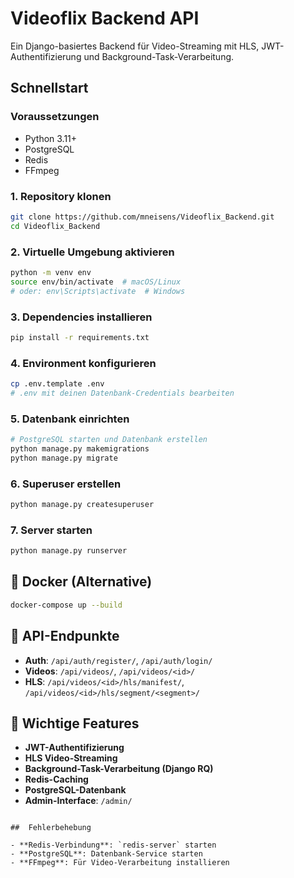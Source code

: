 # Videoflix Backend API

Ein Django-basiertes Backend für Video-Streaming mit HLS, JWT-Authentifizierung und Background-Task-Verarbeitung.

## Schnellstart

### Voraussetzungen
- Python 3.11+
- PostgreSQL
- Redis
- FFmpeg 

### 1. Repository klonen
```bash
git clone https://github.com/mneisens/Videoflix_Backend.git
cd Videoflix_Backend
```

### 2. Virtuelle Umgebung aktivieren
```bash
python -m venv env
source env/bin/activate  # macOS/Linux
# oder: env\Scripts\activate  # Windows
```

### 3. Dependencies installieren
```bash
pip install -r requirements.txt
```

### 4. Environment konfigurieren
```bash
cp .env.template .env
# .env mit deinen Datenbank-Credentials bearbeiten
```

### 5. Datenbank einrichten
```bash
# PostgreSQL starten und Datenbank erstellen
python manage.py makemigrations
python manage.py migrate
```

### 6. Superuser erstellen
```bash
python manage.py createsuperuser
```

### 7. Server starten
```bash
python manage.py runserver
```

## 🐳 Docker (Alternative)

```bash
docker-compose up --build
```

## 📱 API-Endpunkte

- **Auth**: `/api/auth/register/`, `/api/auth/login/`
- **Videos**: `/api/videos/`, `/api/videos/<id>/`
- **HLS**: `/api/videos/<id>/hls/manifest/`, `/api/videos/<id>/hls/segment/<segment>/`

## 🔧 Wichtige Features

- **JWT-Authentifizierung**
- **HLS Video-Streaming**
- **Background-Task-Verarbeitung (Django RQ)**
- **Redis-Caching**
- **PostgreSQL-Datenbank**
- **Admin-Interface**: `/admin/`

```

##  Fehlerbehebung

- **Redis-Verbindung**: `redis-server` starten
- **PostgreSQL**: Datenbank-Service starten
- **FFmpeg**: Für Video-Verarbeitung installieren


